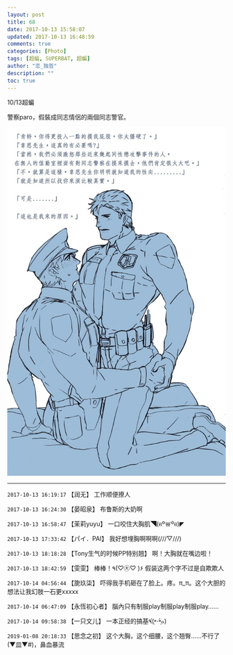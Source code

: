 ```yaml
---
layout: post
title: 68
date: 2017-10-13 15:58:07
updated: 2017-10-13 16:48:59
comments: true
categories: [Photo]
tags: [超蝠, SUPERBAT, 超蝙]
author: "恋_独哲"
description: ""
toc: true
---
```


<p dir="ltr"  >10/13超蝙</p> 
<p dir="ltr"  >警察paro，假裝成同志情侶的兩個同志警官。</p>

![](https://raw.githubusercontent.com/alicewish/maple50821/master/img_YW5MWVN1NEpoZFZudlZGV242NDBjQjFrc090bzZEMEpTQ2hCQVJUYitnTVdDVkNwNGgycFZRPT0.jpg)

---

`2017-10-13 16:19:17` 【润无】 工作顺便撩人

`2017-10-13 16:24:30` 【晏昭泉】 布鲁斯的大奶啊

`2017-10-13 16:58:47` 【茉莉yuyu】 一口咬住大胸肌◥(ฅº￦ºฅ)◤

`2017-10-13 17:33:42` 【パイ．PAI】 我好想埋胸啊啊啊(///▽///)

`2017-10-13 18:18:28` 【Tony生气的时候PP特别翘】 啊！大胸就在嘴边啦！

`2017-10-13 18:42:59` 【雯雯】 棒棒！٩(♡㉨♡ )۶ 假装这两个字不过是自欺欺人

`2017-10-14 04:56:44` 【旎玖柒】 吓得我手机砸在了脸上。疼。π\_π。这个大胆的想法让我幻肢一石更xxxxx

`2017-10-14 06:47:09` 【永恆初心者】 腦內只有制服play制服play制服play……

`2017-10-14 09:58:38` 【一只文儿】 一本正经的搞基٩(•̤̀ᵕ•̤́๑)

`2019-01-08 20:18:33` 【思念之初】 这个大胸，这个细腰，这个翘臀……不行了(▼皿▼#)，鼻血暴流
